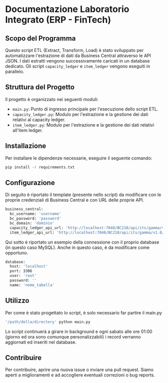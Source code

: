 # Documentazione Laboratorio Integrato (ERP - FinTech)

## Scopo del Programma

Questo script ETL (Extract, Transform, Load) è stato sviluppato per automatizzare l'estrazione di dati da Business Central attraverso le API JSON. I dati estratti vengono successivamente caricati in un database dedicato. Gli script `capacity_ledger` e `item_ledger` vengono eseguiti in parallelo.

## Struttura del Progetto

Il progetto è organizzato nei seguenti moduli:

- `main.py`: Punto di ingresso principale per l'esecuzione dello script ETL.
- `capacity_ledger.py`: Modulo per l'estrazione e la gestione dei dati relativi al capacity ledger.
- `item_ledger.py`: Modulo per l'estrazione e la gestione dei dati relativi all'item ledger.

## Installazione

Per installare le dipendenze necessarie, eseguire il seguente comando:

```bash
pip install -r requirements.txt
```

## Configurazione

Di seguito è riportato il template (presente nello script) da modificare con le proprie credenziali di Business Central e con URL delle proprie API.

``` bash 
business_central:
  bc_username: 'username'
  bc_password: 'password'
  bc_domain: 'dominio'
  capacity_ledger_api_url: 'http://localhost:7048/BC210/api/its/gamma/v1.0/companies(7841464b-e73a-ed11-bbaf-6045bd8e5a17)/capacityentries'
  item_ledger_api_url: 'http://localhost:7048/BC210/api/its/gamma/v1.0/companies(7841464b-e73a-ed11-bbaf-6045bd8e5a17)/ledgerentries'
```
Qui sotto è riportato un esempio della connessione con il proprio database (in questo caso MySQL). Anche in questo caso, è da modificare come opportuno.

``` bash
database:
  host: 'localhost'
  port: 3306
  user: 'root'
  password: ''
  name: 'nome_tabella'
```
## Utilizzo

Per come è stato progettato lo script, è solo necessario far partire il main.py

``` bash
'/path/della/directory' python main.py
``` 
Lo script continuerà a girare in background e ogni sabato alle ore 01:00 (giorno ed ora sono comunque personalizzabili) i record verranno aggiornati ed inseriti nel database.
## Contribuire

Per contribuire, aprire una nuova issue o inviare una pull request. Siamo aperti a miglioramenti e ad accogliere eventuali correzioni o bug reports.